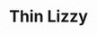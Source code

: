 ---
title: "Thin Lizzy"
summary: "Thin Lizzy are an Irish hard rock band formed in Dublin in 1969. Their music reflects a wide range of influences, including blues, soul music, psychedelic rock and traditional Irish folk music, but is generally classified as hard rock or sometimes heavy metal.
Two of the founding members, drummer Brian Downey and bass guitarist, lead vocalist and principal songwriter Phil Lynott, met while still in school. Lynott led the group throughout their recording career of twelve studio albums, writing most of the material. The singles \"Whiskey in the Jar\" , \"The Boys Are Back in Town\" and \"Waiting for an Alibi\" were international hits. After Lynott's death in 1986, various incarnations of the band emerged over the years based initially around guitarists Scott Gorham and John Sykes, though Sykes left the band in 2009. Gorham later continued with a new line-up including Downey. In 2012, Gorham and Downey decided against recording new material as Thin Lizzy so a new band, Black Star Riders, was formed to tour and produce new releases, such as their debut album All Hell Breaks Loose. Thin Lizzy have since reunited for occasional concerts.Lynott, Thin Lizzy's de facto leader, was composer or co-composer of almost all of the band's songs, and the first Black Irishman to achieve commercial success in the field of rock music. Thin Lizzy featured several guitarists throughout their history, with Downey and Lynott as the rhythm section, on the drums and bass guitar. As well as being multiracial, the band drew their early members not only from both sides of the Irish border but also from both the Catholic and Protestant communities during The Troubles.
Rolling Stone magazine describes the band as distinctly hard rock, \"far apart from the braying mid-70s metal pack\". AllMusic critic John Dougan has written that \"As the band's creative force, Lynott was a more insightful and intelligent writer than many of his ilk, preferring slice-of-life working-class dramas of love and hate influenced by Bob Dylan, Bruce Springsteen and virtually all of the Irish literary tradition.\""
image: "thin-lizzy.jpg"
apple_music_artist_url: "https://music.apple.com/gb/artist/thin-lizzy/79217"
wikipedia_url: "https://en.wikipedia.org/wiki/Thin_Lizzy"
---